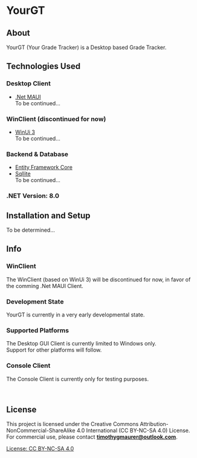 # YourGT
###

## About
YourGT (Your Grade Tracker) is a Desktop based Grade Tracker.

## Technologies Used
### Desktop Client
- [.Net MAUI](https://dotnet.microsoft.com/en-us/apps/maui) <br>
To be continued...

### WinClient (discontinued for now)
- [WinUi 3](https://learn.microsoft.com/de-de/windows/apps/winui/winui3/) <br>
To be continued...
<!--(FluentUi) <br> -->

### Backend & Database
- [Entity Framework Core](https://learn.microsoft.com/de-de/ef/core/)
- [Sqllite](https://sqlite.org/) <br>
To be continued...

### .NET Version: 8.0

## Installation and Setup
To be determined...

## Info
### WinClient
The WinClient (based on WinUi 3) will be discontinued for now, in favor of the comming .Net MAUI Client.

### Development State
YourGT is currently in a very early developmental state. <br>

### Supported Platforms
The Desktop GUI Client is currently limited to Windows only. <br>
Support for other platforms will follow.

### Console Client
The Console Client is currently only for testing purposes.


<br>


## License
This project is licensed under the Creative Commons Attribution-NonCommercial-ShareAlike 4.0 International (CC BY-NC-SA 4.0) License. For commercial use, please contact **[timothygmaurer@outlook.com](mailto:timothygmaurer@outlook.com)**.

[License: CC BY-NC-SA 4.0](https://creativecommons.org/licenses/by-nc-sa/4.0/)
